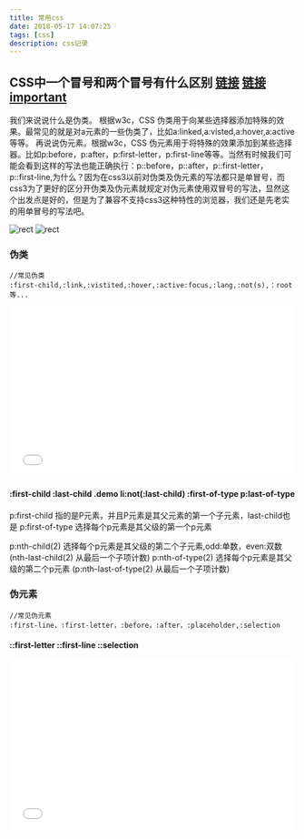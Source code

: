 ```yaml
---
title: 常用css
date: 2018-05-17 14:07:25
tags: [css]
description: css记录
---
```


## CSS中一个冒号和两个冒号有什么区别  [链接](https://shimo.im/doc/y18XXPd7hicGHr2H/) [链接](http://www.alloyteam.com/2016/05/summary-of-pseudo-classes-and-pseudo-elements/) [important](https://blog.csdn.net/qq_25292481/article/details/52577320)

我们来说说什么是伪类。
根据w3c，CSS 伪类用于向某些选择器添加特殊的效果。最常见的就是对a元素的一些伪类了，比如a:linked,a:visted,a:hover,a:active等等。
再说说伪元素。根据w3c，CSS 伪元素用于将特殊的效果添加到某些选择器。比如p:before，p:after，p:first-letter，p:first-line等等。当然有时候我们可能会看到这样的写法也能正确执行：p::before，p::after，p::first-letter，p::first-line,为什么？因为在css3以前对伪类及伪元素的写法都只是单冒号，而css3为了更好的区分开伪类及伪元素就规定对伪元素使用双冒号的写法，显然这个出发点是好的，但是为了兼容不支持css3这种特性的浏览器，我们还是先老实的用单冒号的写法吧。

![rect](/images/伪类.png)
![rect](/images/伪元素.png)

### 伪类
```
//常见伪类
:first-child,:link,:vistited,:hover,:active:focus,:lang,:not(s),：root等...
```
<iframe width="100%" height="300" src="//jsrun.net/kDZKp/embedded/all/light/" allowfullscreen="allowfullscreen" frameborder="0"></iframe>

#### :first-child :last-child .demo li:not(:last-child) :first-of-type p:last-of-type
p:first-child 指的是P元素，并且P元素是其父元素的第一个子元素，last-child也是
p:first-of-type 选择每个p元素是其父级的第一个p元素

p:nth-child(2) 选择每个p元素是其父级的第二个子元素,odd:单数，even:双数  (nth-last-child(2)  从最后一个子项计数)
p:nth-of-type(2) 选择每个p元素是其父级的第二个p元素 (p:nth-last-of-type(2) 从最后一个子项计数)
### 伪元素
```
//常见伪元素
:first-line，:first-letter，:before，:after，:placeholder,:selection
```

#### ::first-letter ::first-line ::selection
<iframe width="100%" height="300" src="//jsrun.net/ZDZKp/embedded/all/light/" allowfullscreen="allowfullscreen" frameborder="0"></iframe>


